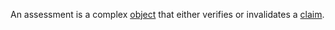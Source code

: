An assessment is a complex [object](README)  that either verifies or invalidates a [claim](claim.md).
